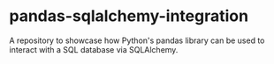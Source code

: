# pandas-sqlalchemy-integration
A repository to showcase how Python's pandas library can be used to interact with a SQL database via SQLAlchemy.
